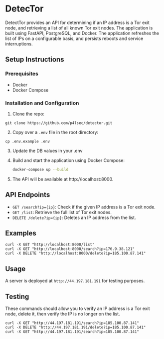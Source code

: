 # DetecTor

DetectTor provides an API for determining if an IP address is a Tor exit node, and retrieving a list of all known Tor exit nodes. The application is built using FastAPI, PostgreSQL, and Docker. The application refreshes the list of IPs on a configurable basis, and persists reboots and service interruptions. 

## Setup Instructions

### Prerequisites

- Docker
- Docker Compose

### Installation and Configuration

1. Clone the repo:

```
git clone https://github.com/p4lsec/detector.git
```

2. Copy over a `.env` file in the root directory:

```
cp .env.example .env
```

3. Update the DB values in your .env

4. Build and start the application using Docker Compose:

    ```sh
    docker-compose up --build
    ```

5.	The API will be available at http://localhost:8000.

## API Endpoints

- `GET /search?ip={ip}`: Check if the given IP address is a Tor exit node.
- `GET /list`: Retrieve the full list of Tor exit nodes.
- `DELETE /delete?ip={ip}`: Deletes an IP address from the list. 

## Examples

```
curl -X GET "http://localhost:8000/list"
curl -X GET "http://localhost:8000/search?ip=176.9.38.121"
curl -X DELETE "http://localhost:8000/delete?ip=185.100.87.141"
```

## Usage

A server is deployed at `http://44.197.181.191` for testing purposes. 

## Testing

These commands should allow you to verify an IP address is a Tor exit node, delete it, then verify the IP is no longer on the list. 

```
curl -X GET "http://44.197.181.191/search?ip=185.100.87.141"
curl -X DELETE "http://44.197.181.191/delete?ip=185.100.87.141"
curl -X GET "http://44.197.181.191/search?ip=185.100.87.141"
```